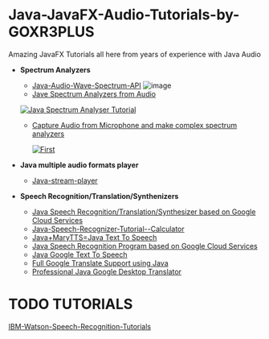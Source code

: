 # Java-JavaFX-Audio-Tutorials-by-GOXR3PLUS
Amazing JavaFX Tutorials all here from years of experience with Java Audio

 - **Spectrum Analyzers**
   - [Java-Audio-Wave-Spectrum-API](https://github.com/goxr3plus/Java-Audio-Wave-Spectrum-API)
    ![image](https://github.com/goxr3plus/Java-Audio-Wave-Spectrum-API/raw/master/images/Screenshot_2.jpg?raw=true)
   - [Jave Spectrum Analyzers from Audio](https://github.com/goxr3plus/Java-Spectrum-Analyser-Tutorials)
   
    [![Java Spectrum Analyser Tutorial](http://img.youtube.com/vi/lwlioga8Row/0.jpg)](https://www.youtube.com/watch?v=lwlioga8Row)

   - [Capture Audio from Microphone and make complex spectrum analyzers](https://github.com/goxr3plus/Java-Microphone-Audio-Spectrum-Analyzers-Tutorial)
   
     [![First](http://img.youtube.com/vi/6r9Wu_OUbPc/0.jpg)](https://www.youtube.com/watch?v=6r9Wu_OUbPc)
  
 - **Java multiple audio formats player**
   - [Java-stream-player](https://github.com/goxr3plus/java-stream-player)
  
 - **Speech Recognition/Translation/Synthenizers**
   - [Java Speech Recognition/Translation/Synthesizer based on Google Cloud Services](https://github.com/goxr3plus/java-google-speech-api)
   - [Java-Speech-Recognizer-Tutorial--Calculator](https://github.com/goxr3plus/Java-Speech-Recognizer-Tutorial--Calculator)
   - [Java+MaryTTS=Java Text To Speech](https://github.com/goxr3plus/Java-Text-To-Speech-Tutorial)
   - [Java Speech Recognition Program based on Google Cloud Services ](https://github.com/goxr3plus/Java-Google-Speech-Recognizer)
   - [Java Google Text To Speech](https://github.com/goxr3plus/Java-Google-Text-To-Speech)
   - [Full Google Translate Support using Java](https://github.com/goxr3plus/java-google-translator)
   - [Professional Java Google Desktop Translator](https://github.com/goxr3plus/Java-Google-Desktop-Translator)

# TODO TUTORIALS 

[IBM-Watson-Speech-Recognition-Tutorials](https://github.com/goxr3plus/IBM-Watson-Speech-Recognition-Tutorials)
